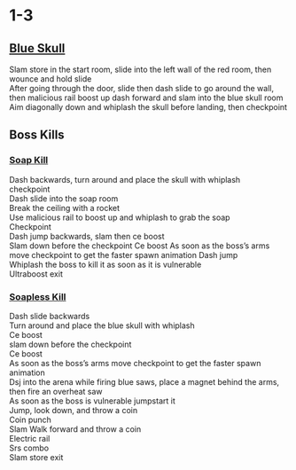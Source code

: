 # 1-3
## [Blue Skull](https://youtu.be/II3uolCMr6A)
Slam store in the start room, slide into the left wall of the red room, then wounce and hold slide<br />
After going through the door, slide then dash slide to go around the wall, then malicious rail boost up dash forward and slam into the blue skull room<br />
Aim diagonally down and whiplash the skull before landing, then checkpoint <br />
## Boss Kills
### [Soap Kill](https://youtu.be/P1LFHIxkhsY)
Dash backwards, turn around and place the skull with whiplash <br />
checkpoint <br />
Dash slide into the soap room <br />
Break the ceiling with a rocket <br />
Use malicious rail to boost up and whiplash to grab the soap <br />
Checkpoint <br />
Dash jump backwards, slam then ce boost <br />
Slam down before the checkpoint 
Ce boost 
As soon as the boss’s arms move checkpoint to get the faster spawn animation
Dash jump <br />
Whiplash the boss to kill it as soon as it is vulnerable <br />
Ultraboost exit
### [Soapless Kill](https://youtu.be/Qva-Uw_1ukk)
Dash slide backwards <br />
Turn around and place the blue skull with whiplash <br />
Ce boost <br />
slam down before the checkpoint <br />
Ce boost <br />
As soon as the boss’s arms move checkpoint to get the faster spawn animation <br />
Dsj into the arena while firing blue saws, place a magnet behind the arms, then fire an overheat saw <br />
As soon as the boss is vulnerable jumpstart it <br />
Jump, look down, and throw a coin <br />
Coin punch <br />
Slam
Walk forward and throw a coin <br />
Electric rail <br />
Srs combo <br />
Slam store exit 